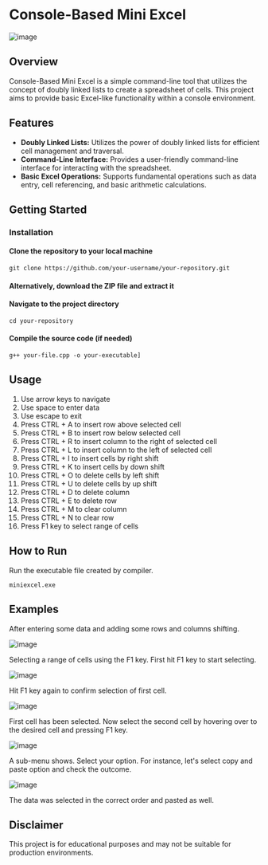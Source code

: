 # Console-Based Mini Excel

![image](https://github.com/Kazim68/MiniExcel/assets/120156815/563f70b4-4e0e-459d-aff2-34a37ccaa5fe)

## Overview

Console-Based Mini Excel is a simple command-line tool that utilizes the concept of doubly linked lists to create a spreadsheet of cells. This project aims to provide basic Excel-like functionality within a console environment.

## Features

- **Doubly Linked Lists:** Utilizes the power of doubly linked lists for efficient cell management and traversal.
- **Command-Line Interface:** Provides a user-friendly command-line interface for interacting with the spreadsheet.
- **Basic Excel Operations:** Supports fundamental operations such as data entry, cell referencing, and basic arithmetic calculations.

## Getting Started

### Installation

#### Clone the repository to your local machine
```
git clone https://github.com/your-username/your-repository.git
```
#### Alternatively, download the ZIP file and extract it
#### Navigate to the project directory
```
cd your-repository
```
#### Compile the source code (if needed)
```
g++ your-file.cpp -o your-executable]
```
## Usage

1. Use arrow keys to navigate
2. Use space to enter data
3. Use escape to exit
4. Press CTRL + A to insert row above selected cell
5. Press CTRL + B to insert row below selected cell
6. Press CTRL + R to insert column to the right of selected cell
7. Press CTRL + L to insert column to the left of selected cell
8. Press CTRL + I to insert cells by right shift
9. Press CTRL + K to insert cells by down shift
10. Press CTRL + O to delete cells by left shift
11. Press CTRL + U to delete cells by up shift
12. Press CTRL + D to delete column
13. Press CTRL + E to delete row
14. Press CTRL + M to clear column
15. Press CTRL + N to clear row
16. Press F1 key to select range of cells  

## How to Run

Run the executable file created by compiler.
```
miniexcel.exe
```

## Examples

After entering some data and adding some rows and columns shifting.

![image](https://github.com/Kazim68/MiniExcel/assets/120156815/727061e4-6a5d-4d83-9621-fb08271cae70)

Selecting a range of cells using the F1 key.
First hit F1 key to start selecting.

![image](https://github.com/Kazim68/MiniExcel/assets/120156815/a8fc506f-b2ae-48a4-8970-b9e3ae2dde20)

Hit F1 key again to confirm selection of first cell.

![image](https://github.com/Kazim68/MiniExcel/assets/120156815/9a4b6d56-a9fb-4cad-9bbd-9f626dd9cdc9)

First cell has been selected. Now select the second cell by hovering over to the desired cell and pressing F1 key.

![image](https://github.com/Kazim68/MiniExcel/assets/120156815/f592f5c1-0a28-4475-a83d-e22905eaa3ca)

A sub-menu shows. Select your option.
For instance, let's select copy and paste option and check the outcome.

![image](https://github.com/Kazim68/MiniExcel/assets/120156815/748a2534-a84c-4d82-8754-f538f59e40c4)

The data was selected in the correct order and pasted as well.
## Disclaimer

This project is for educational purposes and may not be suitable for production environments.

